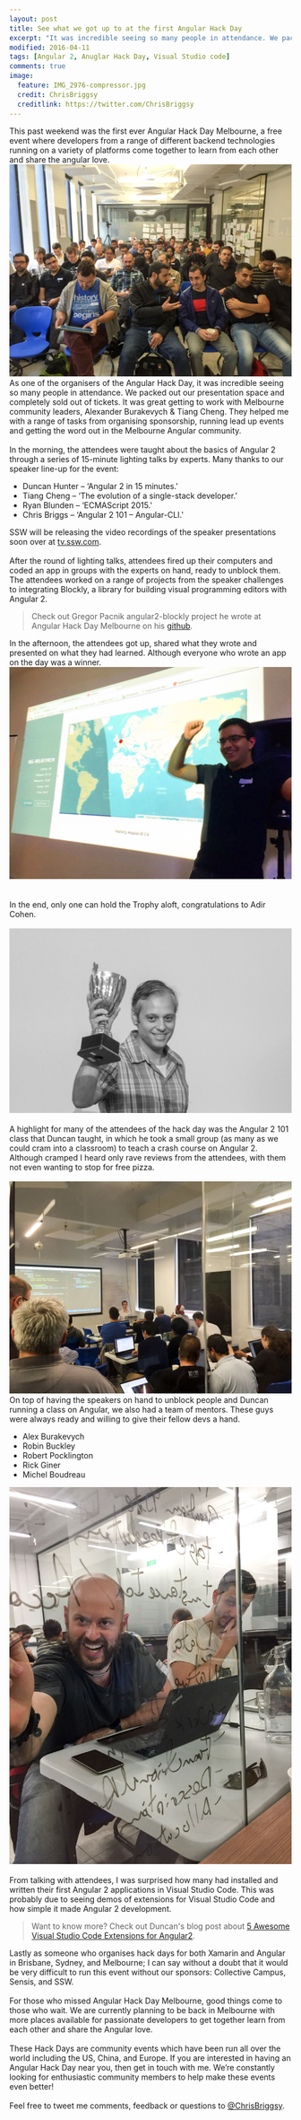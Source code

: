 ```yaml
---
layout: post
title: See what we got up to at the first Angular Hack Day
excerpt: "It was incredible seeing so many people in attendance. We packed out our presentation space and completely sold out of tickets."
modified: 2016-04-11
tags: [Angular 2, Anuglar Hack Day, Visual Studio code]
comments: true
image:
  feature: IMG_2976-compressor.jpg
  credit: ChrisBriggsy
  creditlink: https://twitter.com/ChrisBriggsy
---
```


This past weekend was the first ever Angular Hack Day Melbourne, a free event where developers from a range of different backend technologies running on a variety of platforms come together to learn from each other and share the angular love.
![Attendees](/images/IMG_2976-compressor.jpg) 
As one of the organisers of the Angular Hack Day, it was incredible seeing so many people in attendance. We packed out our presentation space and completely sold out of tickets. It was great getting to work with Melbourne community leaders, Alexander Burakevych & Tiang Cheng. They helped me with a range of tasks from organising sponsorship, running lead up events and getting the word out in the Melbourne Angular community.<br><br>In the morning, the attendees were taught about the basics of Angular 2 through a series of 15-minute lighting talks by experts. Many thanks to our speaker line-up for the event:
 
* Duncan Hunter – ‘Angular 2 in 15 minutes.'
* Tiang Cheng – ‘The evolution of a single-stack developer.'
* Ryan Blunden – ‘ECMAScript 2015.'
* Chris Briggs – ‘Angular 2 101 – Angular-CLI.'
 
SSW will be releasing the video recordings of the speaker presentations soon over at [tv.ssw.com](http://tv.ssw.com/?s=angular).<br><br>After the round of lighting talks, attendees fired up their computers and coded an app in groups with the experts on hand, ready to unblock them. The attendees worked on a range of projects from the speaker challenges to integrating Blockly, a library for building visual programming editors with Angular 2. 
 
> Check out Gregor Pacnik angular2-blockly project he wrote at Angular Hack Day Melbourne on his [github](https://github.com/sharpmonkey/angular2-blockly).
 
In the afternoon, the attendees got up, shared what they wrote and presented on what they had learned. Although everyone who wrote an app on the day was a winner.
![Attendee showing off his app](/images/IMG_3003-compressor.jpg)  
<br><br>In the end, only one can hold the Trophy aloft, congratulations to Adir Cohen.<br><br> 
![Angular Hack Day Melbourne Winner 2016 Adir Cohen](/images/AngularHackDayMelbourneWinner2016AdirCohen.jpg)<br><br> 
A highlight for many of the attendees of the hack day was the Angular 2 101 class that Duncan taught, in which he took a small group (as many as we could cram into a classroom) to teach a crash course on Angular 2. Although cramped I heard only rave reviews from the attendees, with them not even wanting to stop for free pizza.<br><br>
![Duncan](/images/IMG_2990-compressor.jpg) 
<br>On top of having the speakers on hand to unblock people and Duncan running a class on Angular, we also had a team of mentors. These guys were always ready and willing to give their fellow devs a hand. 
 
* Alex Burakevych 
* Robin Buckley
* Robert Pocklington
* Rick Giner 
* Michel Boudreau

![Experts On Hand](/images/IMG_2993-compressor.jpg)<br><br>From talking with attendees, I was surprised how many had installed and written their first Angular 2 applications in Visual Studio Code. This was probably due to seeing demos of extensions for Visual Studio Code and how simple it made Angular 2 development.
 
> Want to know more? Check out Duncan's blog post about [5 Awesome Visual Studio Code Extensions for Angular2](http://blog-duncanhunter.azurewebsites.net/5-awesome-visual-studio-code-extensions-for-angular2/).
 
Lastly as someone who organises hack days for both Xamarin and Angular in Brisbane, Sydney, and Melbourne; I can say without a doubt that it would be very difficult to run this event without our sponsors: Collective Campus, Sensis, and SSW.<br><br>For those who missed Angular Hack Day Melbourne, good things come to those who wait. We are currently planning to be back in Melbourne with more places available for passionate developers to get together learn from each other and share the Angular love.<br><br>These Hack Days are community events which have been run all over the world including the US, China, and Europe. If you are interested in having an Angular Hack Day near you, then get in touch with me. We’re constantly looking for enthusiastic community members to help make these events even better!<br><br>Feel free to tweet me comments, feedback or questions to [@ChrisBriggsy](https://twitter.com/ChrisBriggsy).
